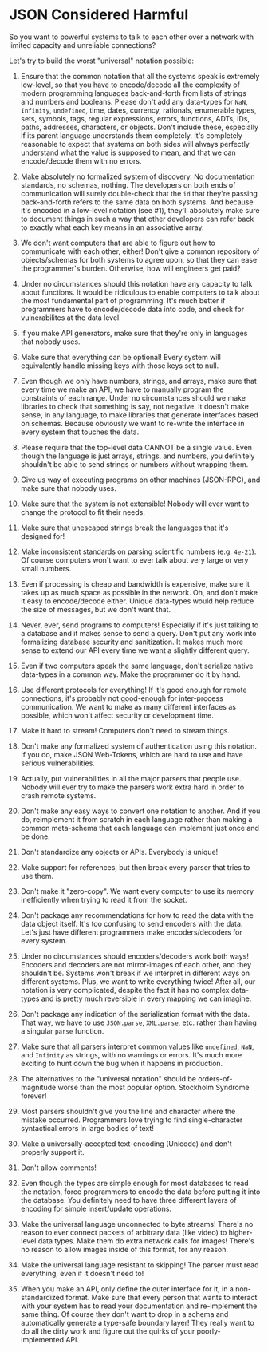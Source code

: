 
# JSON Considered Harmful

<!-- So you want to make a server, and a client to accompany it. -->
<!-- Both systems are running on separate machines that have insane amounts of processing power. Network capacity may be limited, but both systems, in general, are capable of pretty much anything. -->
<!-- So what's the current state of affairs in "modern" software development? We have an extremely verbose, low-level common notation (JSON) that takes up a lot of network capacity AND a reasonable amount of encoding/decoding processing power. -->
<!-- Seriously, even if two systems are capable of speaking the same programming language, we encode ALL our communications into lists of numbers and strings. And there's no formalized method for sharing schemas, or even a vague amount of discovery of APIs. -->

<!-- https://www.youtube.com/watch?v=K_AfmRc-TLE&feature=youtu.be&t=21m30s -->


So you want to powerful systems to talk to each other over a network with limited capacity and unreliable connections?

Let's try to build the worst "universal" notation possible:

1. Ensure that the common notation that all the systems speak is extremely low-level, so that you have to encode/decode all the complexity of modern programming languages back-and-forth from lists of strings and numbers and booleans. Please don't add any data-types for `NaN`, `Infinity`, `undefined`, time, dates, currency, rationals, enumerable types, sets, symbols, tags, regular expressions, errors, functions, ADTs, IDs, paths, addresses, characters, or objects. Don't include these, especially if its parent language understands them completely. It's completely reasonable to expect that systems on both sides will always perfectly understand what the value is supposed to mean, and that we can encode/decode them with no errors.

2. Make absolutely no formalized system of discovery. No documentation standards, no schemas, nothing. The developers on both ends of communication will surely double-check that the `id` that they're passing back-and-forth refers to the same data on both systems. And because it's encoded in a low-level notation (see #1), they'll absolutely make sure to document things in such a way that other developers can refer back to exactly what each key means in an associative array.

3. We don't want computers that are able to figure out how to communicate with each other, either! Don't give a common repository of objects/schemas for both systems to agree upon, so that they can ease the programmer's burden. Otherwise, how will engineers get paid?

4. Under no circumstances should this notation have any capacity to talk about functions. It would be ridiculous to enable computers to talk about the most fundamental part of programming. It's much better if programmers have to encode/decode data into code, and check for vulnerabilites at the data level.

5. If you make API generators, make sure that they're only in languages that nobody uses.

6. Make sure that everything can be optional! Every system will equivalently handle missing keys with those keys set to null.

7. Even though we only have numbers, strings, and arrays, make sure that every time we make an API, we have to manually program the constraints of each range. Under no circumstances should we make libraries to check that something is say, not negative. It doesn't make sense, in any language, to make libraries that generate interfaces based on schemas. Because obviously we want to re-write the interface in every system that touches the data.

8. Please require that the top-level data CANNOT be a single value. Even though the language is just arrays, strings, and numbers, you definitely shouldn't be able to send strings or numbers without wrapping them.

9. Give us way of executing programs on other machines (JSON-RPC), and make sure that nobody uses.

10. Make sure that the system is not extensible! Nobody will ever want to change the protocol to fit their needs.

11. Make sure that unescaped strings break the languages that it's designed for!

12. Make inconsistent standards on parsing scientific numbers (e.g. `4e-21`). Of course computers won't want to ever talk about very large or very small numbers.

13. Even if processing is cheap and bandwidth is expensive, make sure it takes up as much space as possible in the network. Oh, and don't make it easy to encode/decode either. Unique data-types would help reduce the size of messages, but we don't want that.

14. Never, ever, send programs to computers! Especially if it's just talking to a database and it makes sense to send a query. Don't put any work into formalizing database security and sanitization. It makes much more sense to extend our API every time we want a slightly different query.

15. Even if two computers speak the same language, don't serialize native data-types in a common way. Make the programmer do it by hand.

16. Use different protocols for everything! If it's good enough for remote connections, it's probably not good-enough for inter-process communication. We want to make as many different interfaces as possible, which won't affect security or development time.

17. Make it hard to stream! Computers don't need to stream things.

18. Don't make any formalized system of authentication using this notation. If you do, make JSON Web-Tokens, which are hard to use and have serious vulnerabilities.

19. Actually, put vulnerabilities in all the major parsers that people use. Nobody will ever try to make the parsers work extra hard in order to crash remote systems.

20. Don't make any easy ways to convert one notation to another. And if you do, reimplement it from scratch in each language rather than making a common meta-schema that each language can implement just once and be done.

21. Don't standardize any objects or APIs. Everybody is unique!

22. Make support for references, but then break every parser that tries to use them.

23. Don't make it "zero-copy". We want every computer to use its memory inefficiently when trying to read it from the socket.

24. Don't package any recommendations for how to read the data with the data object itself. It's too confusing to send encoders with the data. Let's just have different programmers make encoders/decoders for every system.

25. Under no circumstances should encoders/decoders work both ways! Encoders and decoders are not mirror-images of each other, and they shouldn't be. Systems won't break if we interpret in different ways on different systems. Plus, we want to write everything twice! After all, our notation is very complicated, despite the fact it has no complex data-types and is pretty much reversible in every mapping we can imagine.

26. Don't package any indication of the serialization format with the data. That way, we have to use `JSON.parse`, `XML.parse`, etc. rather than having a singular `parse` function.

27. Make sure that all parsers interpret common values like `undefined`, `NaN`, and `Infinity` as strings, with no warnings or errors. It's much more exciting to hunt down the bug when it happens in production.

28. The alternatives to the "universal notation" should be orders-of-magnitude worse than the most popular option. Stockholm Syndrome forever!

29. Most parsers shouldn't give you the line and character where the mistake occurred. Programmers love trying to find single-character syntactical errors in large bodies of text!

30. Make a universally-accepted text-encoding (Unicode) and don't properly support it.

31. Don't allow comments!

32. Even though the types are simple enough for most databases to read the notation, force programmers to encode the data before putting it into the database. You definitely need to have three different layers of encoding for simple insert/update operations.

33. Make the universal language unconnected to byte streams! There's no reason to ever connect packets of arbitrary data (like video) to higher-level data types. Make them do extra network calls for images! There's no reason to allow images inside of this format, for any reason.

34. Make the universal language resistant to skipping! The parser must read everything, even if it doesn't need to!

35. When you make an API, only define the outer interface for it, in a non-standardized format. Make sure that every person that wants to interact with your system has to read your documentation and re-implement the same thing. Of course they don't want to drop in a schema and automatically generate a type-safe boundary layer! They really want to do all the dirty work and figure out the quirks of your poorly-implemented API.


